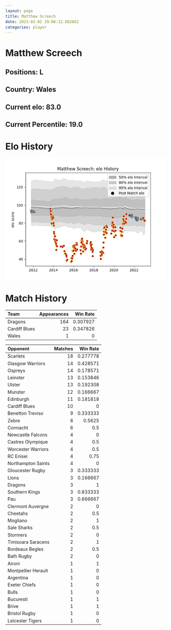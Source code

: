 ```yaml
---  
layout: page  
title: Matthew Screech  
date: 2023-02-02 19:08:12.682662  
categories: player  
---
```

# Matthew Screech

## Positions: L

## Country: Wales

## Current elo: 83.0

## Current Percentile: 19.0

# Elo History


![elo history](history_MatthewScreech.png)
# Match History


| Team          |   Appearances |   Win Rate |
|:--------------|--------------:|-----------:|
| Dragons       |           164 |   0.307927 |
| Cardiff Blues |            23 |   0.347826 |
| Wales         |             1 |   0        |

| Opponent            |   Matches |   Win Rate |
|:--------------------|----------:|-----------:|
| Scarlets            |        18 |   0.277778 |
| Glasgow Warriors    |        14 |   0.428571 |
| Ospreys             |        14 |   0.178571 |
| Leinster            |        13 |   0.153846 |
| Ulster              |        13 |   0.192308 |
| Munster             |        12 |   0.166667 |
| Edinburgh           |        11 |   0.181818 |
| Cardiff Blues       |        10 |   0        |
| Benetton Treviso    |         9 |   0.333333 |
| Zebre               |         8 |   0.5625   |
| Connacht            |         6 |   0.5      |
| Newcastle Falcons   |         4 |   0        |
| Castres Olympique   |         4 |   0.5      |
| Worcester Warriors  |         4 |   0.5      |
| RC Enisei           |         4 |   0.75     |
| Northampton Saints  |         4 |   0        |
| Gloucester Rugby    |         3 |   0.333333 |
| Lions               |         3 |   0.166667 |
| Dragons             |         3 |   1        |
| Southern Kings      |         3 |   0.833333 |
| Pau                 |         3 |   0.666667 |
| Clermont Auvergne   |         2 |   0        |
| Cheetahs            |         2 |   0.5      |
| Mogliano            |         2 |   1        |
| Sale Sharks         |         2 |   0.5      |
| Stormers            |         2 |   0        |
| Timisoara Saracens  |         2 |   1        |
| Bordeaux Begles     |         2 |   0.5      |
| Bath Rugby          |         2 |   0        |
| Aironi              |         1 |   1        |
| Montpellier Herault |         1 |   0        |
| Argentina           |         1 |   0        |
| Exeter Chiefs       |         1 |   0        |
| Bulls               |         1 |   0        |
| Bucuresti           |         1 |   1        |
| Brive               |         1 |   1        |
| Bristol Rugby       |         1 |   0        |
| Leicester Tigers    |         1 |   0        |